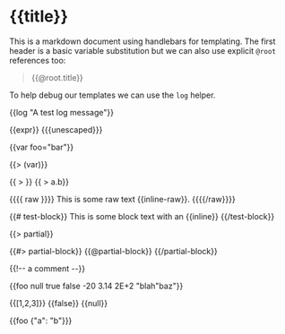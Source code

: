 # {{title}}

This is a markdown document using handlebars for templating. The first header is a basic variable substitution but we can also use explicit `@root` references too:

> {{@root.title}}

To help debug our templates we can use the `log` helper.

{{log "A test log message"}}

\{{expr}}
{{{unescaped}}}

{{var foo="bar"}}

{{> (var)}}

\{{ > }}
\{{ > a.b}}

{{{{  raw }}}}
This is some raw text {{inline-raw}}.
{{{{/raw}}}}

{{# test-block}}
This is some block text with an {{inline}}
{{/test-block}}

{{> partial}}

{{#> partial-block}}
{{@partial-block}}
{{/partial-block}}

{{!-- a comment --}}

{{foo null true false -20 3.14 2E+2 "blah\"baz"}}

\{{[1,2,3]}}
\{{false}}
\{{null}}

\{{foo {"a": "b"}}}
